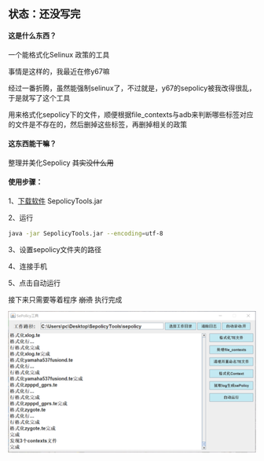 ## 状态：还没写完

#### 这是什么东西？

一个能格式化Selinux 政策的工具

事情是这样的，我最近在修y67嘛

经过一番折腾，虽然能强制selinux了，不过就是，y67的sepolicy被我改得很乱，于是就写了这个工具

用来格式化sepolicy下的文件，顺便根据file_contexts与adb来判断哪些标签对应的文件是不存在的，然后删掉这些标签，再删掉相关的政策



#### 这东西能干嘛？

整理并美化Sepolicy ~~其实没什么用~~

#### 使用步骤：

1、[下载软件](https://github.com/succerseng/SepolicyTools/releases) SepolicyTools.jar

2、运行

```sh
java -jar SepolicyTools.jar --encoding=utf-8
```

3、设置sepolicy文件夹的路径

4、连接手机

5、点击自动运行

接下来只需要等着程序 ~~崩溃~~ 执行完成


![长这样](p.png)
